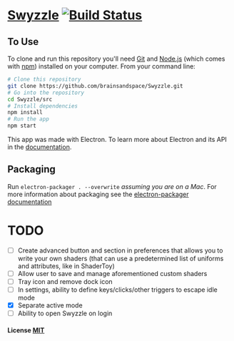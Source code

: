 # [Swyzzle](https://brainsandspace.github.io/Swyzzle) [![Build Status](https://travis-ci.org/brainsandspace/Swyzzle.svg?branch=master)](https://travis-ci.org/brainsandspace/Swyzzle)

## To Use

To clone and run this repository you'll need [Git](https://git-scm.com) and [Node.js](https://nodejs.org/en/download/) (which comes with [npm](http://npmjs.com)) installed on your computer. From your command line:

```bash
# Clone this repository
git clone https://github.com/brainsandspace/Swyzzle.git
# Go into the repository
cd Swyzzle/src
# Install dependencies
npm install
# Run the app
npm start
```

This app was made with Electron. To learn more about Electron and its API in the [documentation](http://electron.atom.io/docs/latest).

## Packaging
Run `electron-packager . --overwrite` _assuming you are on a Mac_. For more information about packaging see the [electron-packager documentation](https://github.com/electron-userland/electron-packager)

# TODO
- [ ] Create advanced button and section in preferences that allows you to write your own shaders (that can use a predetermined list of uniforms and attributes, like in ShaderToy)
- [ ] Allow user to save and manage aforementioned custom shaders
- [ ] Tray icon and remove dock icon
- [ ] In settings, ability to define keys/clicks/other triggers to escape idle mode
- [x] Separate active mode
- [ ] Ability to open Swyzzle on login

#### License [MIT](LICENSE.md)

